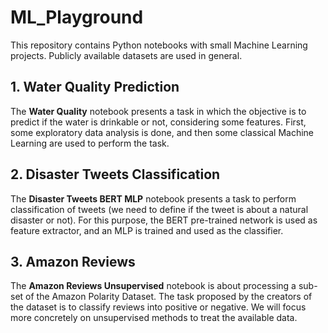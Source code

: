 # ML_Playground

This repository contains Python notebooks with small Machine Learning projects. Publicly available datasets are used in general.

## 1. Water Quality Prediction

The **Water Quality** notebook presents a task in which the objective is to predict if the water is drinkable or not, considering some features. First, some exploratory data analysis is done, and then some classical Machine Learning are used to perform the task.

## 2. Disaster Tweets Classification

The **Disaster Tweets BERT MLP** notebook presents a task to perform classification of tweets (we need to define if the tweet is about a natural disaster or not). For this purpose, the BERT pre-trained network is used as feature extractor, and an MLP is trained and used as the classifier. 

## 3. Amazon Reviews
The **Amazon Reviews Unsupervised** notebook is about processing a sub-set of the Amazon Polarity Dataset. The task proposed by the creators of the dataset is to classify reviews into positive or negative. We will focus more concretely on unsupervised methods to treat the available data.
